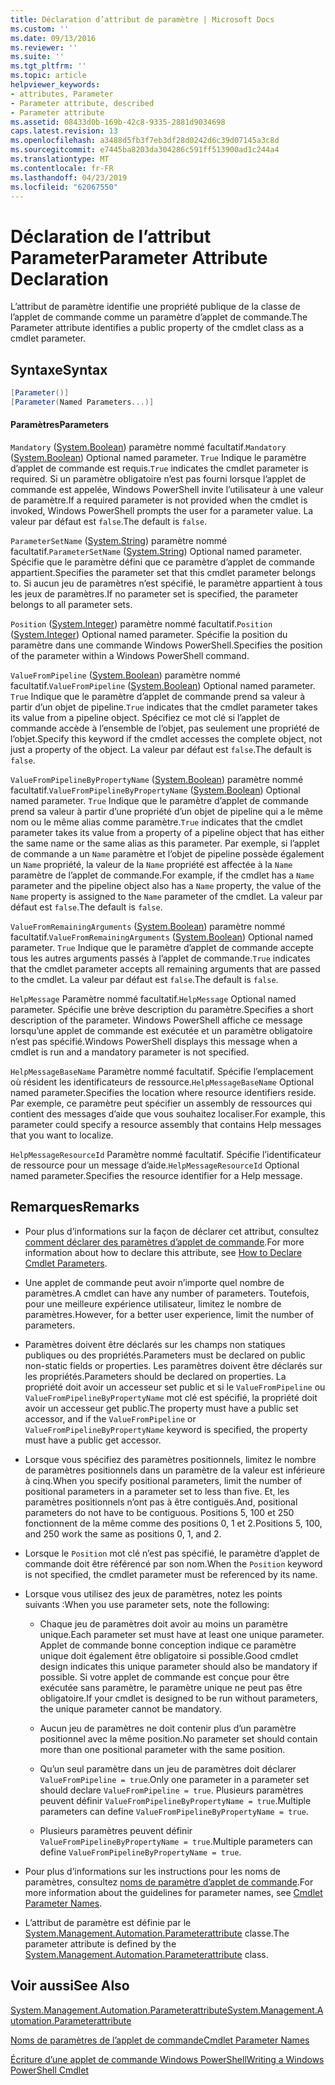 ```yaml
---
title: Déclaration d’attribut de paramètre | Microsoft Docs
ms.custom: ''
ms.date: 09/13/2016
ms.reviewer: ''
ms.suite: ''
ms.tgt_pltfrm: ''
ms.topic: article
helpviewer_keywords:
- attributes, Parameter
- Parameter attribute, described
- Parameter attribute
ms.assetid: 08433d0b-169b-42c8-9335-2881d9034698
caps.latest.revision: 13
ms.openlocfilehash: a3488d5fb3f7eb3df28d0242d6c39d07145a3c8d
ms.sourcegitcommit: e7445ba8203da304286c591ff513900ad1c244a4
ms.translationtype: MT
ms.contentlocale: fr-FR
ms.lasthandoff: 04/23/2019
ms.locfileid: "62067550"
---
```

# <a name="parameter-attribute-declaration"></a><span data-ttu-id="a7eb2-102">Déclaration de l’attribut Parameter</span><span class="sxs-lookup"><span data-stu-id="a7eb2-102">Parameter Attribute Declaration</span></span>

<span data-ttu-id="a7eb2-103">L’attribut de paramètre identifie une propriété publique de la classe de l’applet de commande comme un paramètre d’applet de commande.</span><span class="sxs-lookup"><span data-stu-id="a7eb2-103">The Parameter attribute identifies a public property of the cmdlet class as a cmdlet parameter.</span></span>

## <a name="syntax"></a><span data-ttu-id="a7eb2-104">Syntaxe</span><span class="sxs-lookup"><span data-stu-id="a7eb2-104">Syntax</span></span>

```csharp
[Parameter()]
[Parameter(Named Parameters...)]
```

#### <a name="parameters"></a><span data-ttu-id="a7eb2-105">Paramètres</span><span class="sxs-lookup"><span data-stu-id="a7eb2-105">Parameters</span></span>

<span data-ttu-id="a7eb2-106">`Mandatory` ([System.Boolean](/dotnet/api/System.Boolean)) paramètre nommé facultatif.</span><span class="sxs-lookup"><span data-stu-id="a7eb2-106">`Mandatory` ([System.Boolean](/dotnet/api/System.Boolean)) Optional named parameter.</span></span> <span data-ttu-id="a7eb2-107">`True` Indique le paramètre d’applet de commande est requis.</span><span class="sxs-lookup"><span data-stu-id="a7eb2-107">`True` indicates the cmdlet parameter is required.</span></span> <span data-ttu-id="a7eb2-108">Si un paramètre obligatoire n’est pas fourni lorsque l’applet de commande est appelée, Windows PowerShell invite l’utilisateur à une valeur de paramètre.</span><span class="sxs-lookup"><span data-stu-id="a7eb2-108">If a required parameter is not provided when the cmdlet is invoked, Windows PowerShell prompts the user for a parameter value.</span></span> <span data-ttu-id="a7eb2-109">La valeur par défaut est `false`.</span><span class="sxs-lookup"><span data-stu-id="a7eb2-109">The default is `false`.</span></span>

<span data-ttu-id="a7eb2-110">`ParameterSetName` ([System.String](/dotnet/api/System.String)) paramètre nommé facultatif.</span><span class="sxs-lookup"><span data-stu-id="a7eb2-110">`ParameterSetName` ([System.String](/dotnet/api/System.String)) Optional named parameter.</span></span> <span data-ttu-id="a7eb2-111">Spécifie que le paramètre défini que ce paramètre d’applet de commande appartient.</span><span class="sxs-lookup"><span data-stu-id="a7eb2-111">Specifies the parameter set that this cmdlet parameter belongs to.</span></span> <span data-ttu-id="a7eb2-112">Si aucun jeu de paramètres n’est spécifié, le paramètre appartient à tous les jeux de paramètres.</span><span class="sxs-lookup"><span data-stu-id="a7eb2-112">If no parameter set is specified, the parameter belongs to all parameter sets.</span></span>

<span data-ttu-id="a7eb2-113">`Position` ([System.Integer](/dotnet/api/System.Integer)) paramètre nommé facultatif.</span><span class="sxs-lookup"><span data-stu-id="a7eb2-113">`Position` ([System.Integer](/dotnet/api/System.Integer)) Optional named parameter.</span></span> <span data-ttu-id="a7eb2-114">Spécifie la position du paramètre dans une commande Windows PowerShell.</span><span class="sxs-lookup"><span data-stu-id="a7eb2-114">Specifies the position of the parameter within a Windows PowerShell command.</span></span>

<span data-ttu-id="a7eb2-115">`ValueFromPipeline` ([System.Boolean](/dotnet/api/System.Boolean)) paramètre nommé facultatif.</span><span class="sxs-lookup"><span data-stu-id="a7eb2-115">`ValueFromPipeline` ([System.Boolean](/dotnet/api/System.Boolean)) Optional named parameter.</span></span> <span data-ttu-id="a7eb2-116">`True` Indique que le paramètre d’applet de commande prend sa valeur à partir d’un objet de pipeline.</span><span class="sxs-lookup"><span data-stu-id="a7eb2-116">`True` indicates that the cmdlet parameter takes its value from a pipeline object.</span></span> <span data-ttu-id="a7eb2-117">Spécifiez ce mot clé si l’applet de commande accède à l’ensemble de l’objet, pas seulement une propriété de l’objet.</span><span class="sxs-lookup"><span data-stu-id="a7eb2-117">Specify this keyword if the cmdlet accesses the complete object, not just a property of the object.</span></span> <span data-ttu-id="a7eb2-118">La valeur par défaut est `false`.</span><span class="sxs-lookup"><span data-stu-id="a7eb2-118">The default is `false`.</span></span>

<span data-ttu-id="a7eb2-119">`ValueFromPipelineByPropertyName` ([System.Boolean](/dotnet/api/System.Boolean)) paramètre nommé facultatif.</span><span class="sxs-lookup"><span data-stu-id="a7eb2-119">`ValueFromPipelineByPropertyName` ([System.Boolean](/dotnet/api/System.Boolean)) Optional named parameter.</span></span> <span data-ttu-id="a7eb2-120">`True` Indique que le paramètre d’applet de commande prend sa valeur à partir d’une propriété d’un objet de pipeline qui a le même nom ou le même alias comme paramètre.</span><span class="sxs-lookup"><span data-stu-id="a7eb2-120">`True` indicates that the cmdlet parameter takes its value from a property of a pipeline object that has either the same name or the same alias as this parameter.</span></span> <span data-ttu-id="a7eb2-121">Par exemple, si l’applet de commande a un `Name` paramètre et l’objet de pipeline possède également un `Name` propriété, la valeur de la `Name` propriété est affectée à la `Name` paramètre de l’applet de commande.</span><span class="sxs-lookup"><span data-stu-id="a7eb2-121">For example, if the cmdlet has a `Name` parameter and the pipeline object also has a `Name` property, the value of the `Name` property is assigned to the `Name` parameter of the cmdlet.</span></span> <span data-ttu-id="a7eb2-122">La valeur par défaut est `false`.</span><span class="sxs-lookup"><span data-stu-id="a7eb2-122">The default is `false`.</span></span>

<span data-ttu-id="a7eb2-123">`ValueFromRemainingArguments` ([System.Boolean](/dotnet/api/System.Boolean)) paramètre nommé facultatif.</span><span class="sxs-lookup"><span data-stu-id="a7eb2-123">`ValueFromRemainingArguments` ([System.Boolean](/dotnet/api/System.Boolean)) Optional named parameter.</span></span> <span data-ttu-id="a7eb2-124">`True` Indique que le paramètre d’applet de commande accepte tous les autres arguments passés à l’applet de commande.</span><span class="sxs-lookup"><span data-stu-id="a7eb2-124">`True` indicates that the cmdlet parameter accepts all remaining arguments that are passed to the cmdlet.</span></span> <span data-ttu-id="a7eb2-125">La valeur par défaut est `false`.</span><span class="sxs-lookup"><span data-stu-id="a7eb2-125">The default is `false`.</span></span>

<span data-ttu-id="a7eb2-126">`HelpMessage` Paramètre nommé facultatif.</span><span class="sxs-lookup"><span data-stu-id="a7eb2-126">`HelpMessage` Optional named parameter.</span></span> <span data-ttu-id="a7eb2-127">Spécifie une brève description du paramètre.</span><span class="sxs-lookup"><span data-stu-id="a7eb2-127">Specifies a short description of the parameter.</span></span> <span data-ttu-id="a7eb2-128">Windows PowerShell affiche ce message lorsqu’une applet de commande est exécutée et un paramètre obligatoire n’est pas spécifié.</span><span class="sxs-lookup"><span data-stu-id="a7eb2-128">Windows PowerShell displays this message when a cmdlet is run and a mandatory parameter is not specified.</span></span>

<span data-ttu-id="a7eb2-129">`HelpMessageBaseName` Paramètre nommé facultatif. Spécifie l’emplacement où résident les identificateurs de ressource.</span><span class="sxs-lookup"><span data-stu-id="a7eb2-129">`HelpMessageBaseName` Optional named parameter.Specifies the location where resource identifiers reside.</span></span> <span data-ttu-id="a7eb2-130">Par exemple, ce paramètre peut spécifier un assembly de ressources qui contient des messages d’aide que vous souhaitez localiser.</span><span class="sxs-lookup"><span data-stu-id="a7eb2-130">For example, this parameter could specify a resource assembly that contains Help messages that you want to localize.</span></span>

<span data-ttu-id="a7eb2-131">`HelpMessageResourceId` Paramètre nommé facultatif. Spécifie l’identificateur de ressource pour un message d’aide.</span><span class="sxs-lookup"><span data-stu-id="a7eb2-131">`HelpMessageResourceId` Optional named parameter.Specifies the resource identifier for a Help message.</span></span>

## <a name="remarks"></a><span data-ttu-id="a7eb2-132">Remarques</span><span class="sxs-lookup"><span data-stu-id="a7eb2-132">Remarks</span></span>

- <span data-ttu-id="a7eb2-133">Pour plus d’informations sur la façon de déclarer cet attribut, consultez [comment déclarer des paramètres d’applet de commande](./how-to-declare-cmdlet-parameters.md).</span><span class="sxs-lookup"><span data-stu-id="a7eb2-133">For more information about how to declare this attribute, see [How to Declare Cmdlet Parameters](./how-to-declare-cmdlet-parameters.md).</span></span>

- <span data-ttu-id="a7eb2-134">Une applet de commande peut avoir n’importe quel nombre de paramètres.</span><span class="sxs-lookup"><span data-stu-id="a7eb2-134">A cmdlet can have any number of parameters.</span></span> <span data-ttu-id="a7eb2-135">Toutefois, pour une meilleure expérience utilisateur, limitez le nombre de paramètres.</span><span class="sxs-lookup"><span data-stu-id="a7eb2-135">However, for a better user experience, limit the number of parameters.</span></span>

- <span data-ttu-id="a7eb2-136">Paramètres doivent être déclarés sur les champs non statiques publiques ou des propriétés.</span><span class="sxs-lookup"><span data-stu-id="a7eb2-136">Parameters must be declared on public non-static fields or properties.</span></span> <span data-ttu-id="a7eb2-137">Les paramètres doivent être déclarés sur les propriétés.</span><span class="sxs-lookup"><span data-stu-id="a7eb2-137">Parameters should be declared on properties.</span></span> <span data-ttu-id="a7eb2-138">La propriété doit avoir un accesseur set public et si le `ValueFromPipeline` ou `ValueFromPipelineByPropertyName` mot clé est spécifié, la propriété doit avoir un accesseur get public.</span><span class="sxs-lookup"><span data-stu-id="a7eb2-138">The property must have a public set accessor, and if the `ValueFromPipeline` or `ValueFromPipelineByPropertyName` keyword is specified, the property must have a public get accessor.</span></span>

- <span data-ttu-id="a7eb2-139">Lorsque vous spécifiez des paramètres positionnels, limitez le nombre de paramètres positionnels dans un paramètre de la valeur est inférieure à cinq.</span><span class="sxs-lookup"><span data-stu-id="a7eb2-139">When you specify positional parameters,  limit the number of positional parameters in a parameter set to less than five.</span></span> <span data-ttu-id="a7eb2-140">Et, les paramètres positionnels n’ont pas à être contiguës.</span><span class="sxs-lookup"><span data-stu-id="a7eb2-140">And, positional parameters do not have to be contiguous.</span></span> <span data-ttu-id="a7eb2-141">Positions 5, 100 et 250 fonctionnent de la même comme des positions 0, 1 et 2.</span><span class="sxs-lookup"><span data-stu-id="a7eb2-141">Positions 5, 100, and 250 work the same as positions 0, 1, and 2.</span></span>

- <span data-ttu-id="a7eb2-142">Lorsque le `Position` mot clé n’est pas spécifié, le paramètre d’applet de commande doit être référencé par son nom.</span><span class="sxs-lookup"><span data-stu-id="a7eb2-142">When the `Position` keyword is not specified, the cmdlet parameter must be referenced by its name.</span></span>

- <span data-ttu-id="a7eb2-143">Lorsque vous utilisez des jeux de paramètres, notez les points suivants :</span><span class="sxs-lookup"><span data-stu-id="a7eb2-143">When you use parameter sets, note the following:</span></span>

    - <span data-ttu-id="a7eb2-144">Chaque jeu de paramètres doit avoir au moins un paramètre unique.</span><span class="sxs-lookup"><span data-stu-id="a7eb2-144">Each parameter set must have at least one unique parameter.</span></span> <span data-ttu-id="a7eb2-145">Applet de commande bonne conception indique ce paramètre unique doit également être obligatoire si possible.</span><span class="sxs-lookup"><span data-stu-id="a7eb2-145">Good cmdlet design indicates this unique parameter should also be mandatory if possible.</span></span> <span data-ttu-id="a7eb2-146">Si votre applet de commande est conçue pour être exécutée sans paramètre, le paramètre unique ne peut pas être obligatoire.</span><span class="sxs-lookup"><span data-stu-id="a7eb2-146">If your cmdlet is designed to be run without parameters, the unique parameter cannot be mandatory.</span></span>

    - <span data-ttu-id="a7eb2-147">Aucun jeu de paramètres ne doit contenir plus d’un paramètre positionnel avec la même position.</span><span class="sxs-lookup"><span data-stu-id="a7eb2-147">No parameter set should contain more than one positional parameter with the same position.</span></span>

    - <span data-ttu-id="a7eb2-148">Qu’un seul paramètre dans un jeu de paramètres doit déclarer `ValueFromPipeline = true`.</span><span class="sxs-lookup"><span data-stu-id="a7eb2-148">Only one parameter in a parameter set should declare `ValueFromPipeline = true`.</span></span> <span data-ttu-id="a7eb2-149">Plusieurs paramètres peuvent définir `ValueFromPipelineByPropertyName = true`.</span><span class="sxs-lookup"><span data-stu-id="a7eb2-149">Multiple parameters can define `ValueFromPipelineByPropertyName = true`.</span></span>

    - <span data-ttu-id="a7eb2-150">Plusieurs paramètres peuvent définir `ValueFromPipelineByPropertyName = true`.</span><span class="sxs-lookup"><span data-stu-id="a7eb2-150">Multiple parameters can define `ValueFromPipelineByPropertyName = true`.</span></span>

- <span data-ttu-id="a7eb2-151">Pour plus d’informations sur les instructions pour les noms de paramètres, consultez [noms de paramètre d’applet de commande](standard-cmdlet-parameter-names-and-types.md).</span><span class="sxs-lookup"><span data-stu-id="a7eb2-151">For more information about the guidelines for parameter names, see [Cmdlet Parameter Names](standard-cmdlet-parameter-names-and-types.md).</span></span>

- <span data-ttu-id="a7eb2-152">L’attribut de paramètre est définie par le [System.Management.Automation.Parameterattribute](/dotnet/api/System.Management.Automation.ParameterAttribute) classe.</span><span class="sxs-lookup"><span data-stu-id="a7eb2-152">The parameter attribute is defined by the [System.Management.Automation.Parameterattribute](/dotnet/api/System.Management.Automation.ParameterAttribute) class.</span></span>

## <a name="see-also"></a><span data-ttu-id="a7eb2-153">Voir aussi</span><span class="sxs-lookup"><span data-stu-id="a7eb2-153">See Also</span></span>

[<span data-ttu-id="a7eb2-154">System.Management.Automation.Parameterattribute</span><span class="sxs-lookup"><span data-stu-id="a7eb2-154">System.Management.Automation.Parameterattribute</span></span>](/dotnet/api/System.Management.Automation.ParameterAttribute)

[<span data-ttu-id="a7eb2-155">Noms de paramètres de l’applet de commande</span><span class="sxs-lookup"><span data-stu-id="a7eb2-155">Cmdlet Parameter Names</span></span>](standard-cmdlet-parameter-names-and-types.md)

[<span data-ttu-id="a7eb2-156">Écriture d’une applet de commande Windows PowerShell</span><span class="sxs-lookup"><span data-stu-id="a7eb2-156">Writing a Windows PowerShell Cmdlet</span></span>](./writing-a-windows-powershell-cmdlet.md)
